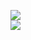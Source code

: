 [![](https://img.shields.io/badge/Made%20With-Github%20Spray-lightgrey.svg?style=for-the-badge&logo=github)](https://github.com/Annihil/github-spray#984)  
[![](https://i.imgur.com/2DrTn0Z.gif)](https://github.com/Annihil/github-spray)